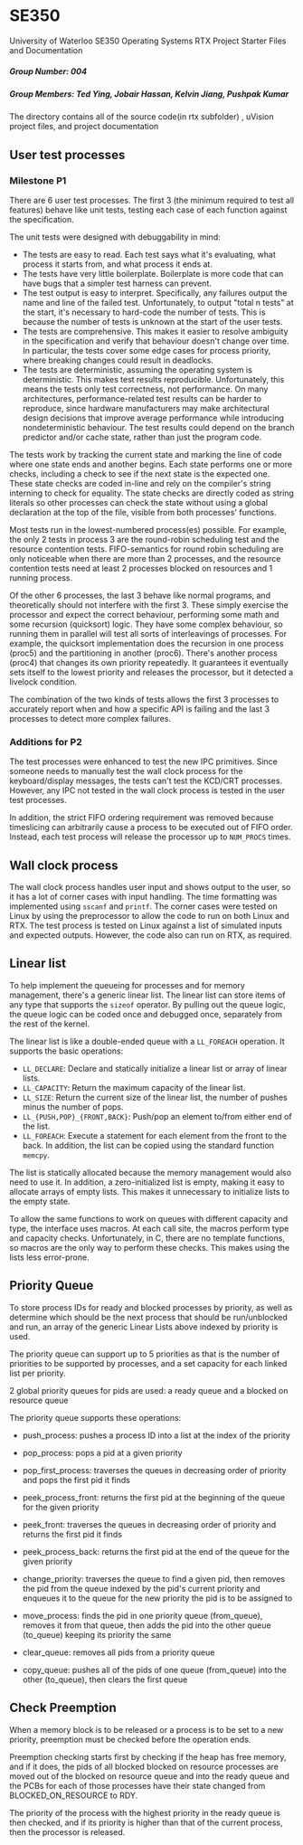 SE350
=====

University of Waterloo SE350 Operating Systems RTX Project Starter Files and Documentation

##### Group Number: 004

##### Group Members: Ted Ying, Jobair Hassan, Kelvin Jiang, Pushpak Kumar

The directory contains all of the source code(in rtx subfolder) , uVision project files, and project documentation

## User test processes
### Milestone P1

There are 6 user test processes. The first 3 (the minimum required to test all features) behave like unit tests, testing each case of each function against the specification.

The unit tests were designed with debuggability in mind:
- The tests are easy to read.
  Each test says what it's evaluating, what process it starts from, and what process it ends at.
- The tests have very little boilerplate.
  Boilerplate is more code that can have bugs that a simpler test harness can prevent.
- The test output is easy to interpret.
  Specifically, any failures output the name and line of the failed test.
  Unfortunately, to output "total n tests" at the start, it's necessary to hard-code the number of tests.
  This is because the number of tests is unknown at the start of the user tests.
- The tests are comprehensive.
  This makes it easier to resolve ambiguity in the specification and verify that behaviour doesn't change over time.
  In particular, the tests cover some edge cases for process priority, where breaking changes could result in deadlocks.
- The tests are deterministic, assuming the operating system is deterministic.
  This makes test results reproducible.
  Unfortunately, this means the tests only test correctness, not performance.
  On many architectures, performance-related test results can be harder to reproduce, since hardware manufacturers
  may make architectural design decisions that improve average performance while introducing nondeterministic behaviour.
  The test results could depend on the branch predictor and/or cache state, rather than just the program code.

The tests work by tracking the current state and marking the line of code where one state ends and another begins.
Each state performs one or more checks, including a check to see if the next state is the expected one.
These state checks are coded in-line and rely on the compiler's string interning to check for equality.
The state checks are directly coded as string literals so other processes can check the state without using a global
  declaration at the top of the file, visible from both processes' functions.

Most tests run in the lowest-numbered process(es) possible.
For example, the only 2 tests in process 3 are the round-robin scheduling test and the resource contention tests.
FIFO-semantics for round robin scheduling are only noticeable when there are more than 2 processes, and the resource
  contention tests need at least 2 processes blocked on resources and 1 running process.

Of the other 6 processes, the last 3 behave like normal programs, and theoretically should not interfere with the first 3.
These simply exercise the processor and expect the correct behaviour, performing some math and some recursion (quicksort) logic.
They have some complex behaviour, so running them in parallel will test all sorts of interleavings of processes.
For example, the quicksort implementation does the recursion in one process (proc5) and the partitioning in another (proc6).
There's another process (proc4) that changes its own priority repeatedly.
It guarantees it eventually sets itself to the lowest priority and releases the processor, but it detected a livelock condition.

The combination of the two kinds of tests allows the first 3 processes to accurately report when and how a specific API is failing and the last 3 processes to detect more complex failures.

### Additions for P2
The test processes were enhanced to test the new IPC primitives.
Since someone needs to manually test the wall clock process for the keyboard/display messages, the tests can't test the KCD/CRT processes.
However, any IPC not tested in the wall clock process is tested in the user test processes.

In addition, the strict FIFO ordering requirement was removed because timeslicing can arbitrarily cause a process to be executed out of FIFO order.
Instead, each test process will release the processor up to `NUM_PROCS` times.

## Wall clock process
The wall clock process handles user input and shows output to the user, so it has a lot of corner cases with input handling.
The time formatting was implemented using `sscanf` and `printf`.
The corner cases were tested on Linux by using the preprocessor to allow the code to run on both Linux and RTX.
The test process is tested on Linux against a list of simulated inputs and expected outputs.
However, the code also can run on RTX, as required.

## Linear list
To help implement the queueing for processes and for memory management, there's a generic linear list.
The linear list can store items of any type that supports the `sizeof` operator.
By pulling out the queue logic, the queue logic can be coded once and debugged once, separately from the rest of the kernel.

The linear list is like a double-ended queue with a `LL_FOREACH` operation.
It supports the basic operations:
- `LL_DECLARE`: Declare and statically initialize a linear list or array of linear lists.
- `LL_CAPACITY`: Return the maximum capacity of the linear list.
- `LL_SIZE`: Return the current size of the linear list, the number of pushes minus the number of pops.
- `LL_{PUSH,POP}_{FRONT,BACK}`: Push/pop an element to/from either end of the list.
- `LL_FOREACH`: Execute a statement for each element from the front to the back.
In addition, the list can be copied using the standard function `memcpy`.

The list is statically allocated because the memory management would also need to use it.
In addition, a zero-initialized list is empty, making it easy to allocate arrays of empty lists.
This makes it unnecessary to initialize lists to the empty state.

To allow the same functions to work on queues with different capacity and type, the interface uses macros.
At each call site, the macros perform type and capacity checks.
Unfortunately, in C, there are no template functions, so macros are the only way to perform these checks.
This makes using the lists less error-prone.

## Priority Queue
To store process IDs for ready and blocked processes by priority, as well as determine which should be the next process that should be run/unblocked and run, an array of the generic Linear Lists above indexed by priority is used.

The priority queue can support up to 5 priorities as that is the number of priorities to be supported by processes, and a set capacity for each linked list per priority.

2 global priority queues for pids are used: a ready queue and a blocked on resource queue

The priority queue supports these operations:
- push_process: pushes a process ID into a list at the index of the priority

- pop_process: pops a pid at a given priority

- pop_first_process: traverses the queues in decreasing order of priority and pops the first pid it finds

- peek_process_front: returns the first pid at the beginning of the queue for the given priority

- peek_front: traverses the queues in decreasing order of priority and returns the first pid it finds

- peek_process_back: returns the first pid at the end of the queue for the given priority

- change_priority: traverses the queue to find a given pid, then removes the pid from the queue indexed by the pid's current priority and enqueues it to the queue for the new priority the pid is to be assigned to

- move_process: finds the pid in one priority queue (from_queue), removes it from that queue, then adds the pid into the other queue (to_queue) keeping its priority the same

- clear_queue: removes all pids from a priority queue

- copy_queue: pushes all of the pids of one queue (from_queue) into the other (to_queue), then clears the first queue

## Check Preemption
When a memory block is to be released or a process is to be set to a new priority, preemption must be checked before the operation ends.

Preemption checking starts first by checking if the heap has free memory, and if it does, the pids of all blocked blocked on resource processes are moved out of the blocked on resource queue and into the ready queue and the PCBs for each of those processes have their state changed from BLOCKED_ON_RESOURCE to RDY.

The priority of the process with the highest priority in the ready queue is then checked, and if its priority is higher than that of the current process, then the processor is released.
